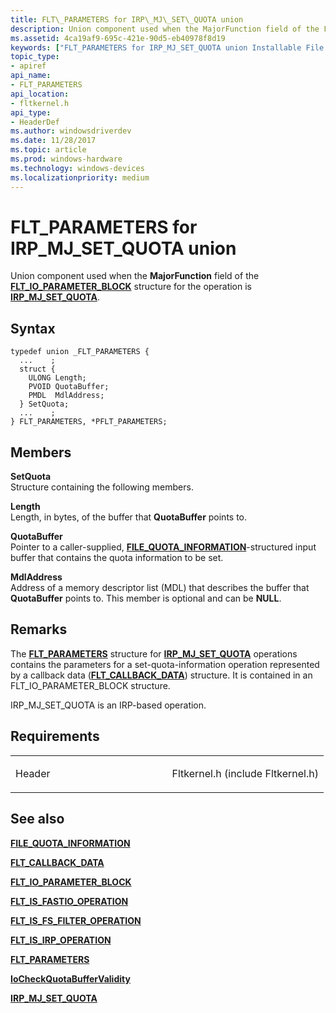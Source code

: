 ```yaml
---
title: FLT\_PARAMETERS for IRP\_MJ\_SET\_QUOTA union
description: Union component used when the MajorFunction field of the FLT\_IO\_PARAMETER\_BLOCK structure for the operation is IRP\_MJ\_SET\_QUOTA.
ms.assetid: 4ca19af9-695c-421e-90d5-eb40978f8d19
keywords: ["FLT_PARAMETERS for IRP_MJ_SET_QUOTA union Installable File System Drivers", "FLT_PARAMETERS union Installable File System Drivers", "PFLT_PARAMETERS union pointer Installable File System Drivers"]
topic_type:
- apiref
api_name:
- FLT_PARAMETERS
api_location:
- fltkernel.h
api_type:
- HeaderDef
ms.author: windowsdriverdev
ms.date: 11/28/2017
ms.topic: article
ms.prod: windows-hardware
ms.technology: windows-devices
ms.localizationpriority: medium
---
```


# FLT\_PARAMETERS for IRP\_MJ\_SET\_QUOTA union


Union component used when the **MajorFunction** field of the [**FLT\_IO\_PARAMETER\_BLOCK**](https://msdn.microsoft.com/library/windows/hardware/ff544638) structure for the operation is [**IRP\_MJ\_SET\_QUOTA**](irp-mj-set-quota.md).

Syntax
------

```ManagedCPlusPlus
typedef union _FLT_PARAMETERS {
  ...    ;
  struct {
    ULONG Length;
    PVOID QuotaBuffer;
    PMDL  MdlAddress;
  } SetQuota;
  ...    ;
} FLT_PARAMETERS, *PFLT_PARAMETERS;
```

Members
-------

**SetQuota**  
Structure containing the following members.

**Length**  
Length, in bytes, of the buffer that **QuotaBuffer** points to.

**QuotaBuffer**  
Pointer to a caller-supplied, [**FILE\_QUOTA\_INFORMATION**](https://msdn.microsoft.com/library/windows/hardware/ff540342)-structured input buffer that contains the quota information to be set.

**MdlAddress**  
Address of a memory descriptor list (MDL) that describes the buffer that **QuotaBuffer** points to. This member is optional and can be **NULL**.

Remarks
-------

The [**FLT\_PARAMETERS**](https://msdn.microsoft.com/library/windows/hardware/ff544673) structure for [**IRP\_MJ\_SET\_QUOTA**](irp-mj-set-quota.md) operations contains the parameters for a set-quota-information operation represented by a callback data ([**FLT\_CALLBACK\_DATA**](https://msdn.microsoft.com/library/windows/hardware/ff544620)) structure. It is contained in an FLT\_IO\_PARAMETER\_BLOCK structure.

IRP\_MJ\_SET\_QUOTA is an IRP-based operation.

Requirements
------------

<table>
<colgroup>
<col width="50%" />
<col width="50%" />
</colgroup>
<tbody>
<tr class="odd">
<td align="left"><p>Header</p></td>
<td align="left">Fltkernel.h (include Fltkernel.h)</td>
</tr>
</tbody>
</table>

## See also


[**FILE\_QUOTA\_INFORMATION**](https://msdn.microsoft.com/library/windows/hardware/ff540342)

[**FLT\_CALLBACK\_DATA**](https://msdn.microsoft.com/library/windows/hardware/ff544620)

[**FLT\_IO\_PARAMETER\_BLOCK**](https://msdn.microsoft.com/library/windows/hardware/ff544638)

[**FLT\_IS\_FASTIO\_OPERATION**](https://msdn.microsoft.com/library/windows/hardware/ff544645)

[**FLT\_IS\_FS\_FILTER\_OPERATION**](https://msdn.microsoft.com/library/windows/hardware/ff544648)

[**FLT\_IS\_IRP\_OPERATION**](https://msdn.microsoft.com/library/windows/hardware/ff544654)

[**FLT\_PARAMETERS**](https://msdn.microsoft.com/library/windows/hardware/ff544673)

[**IoCheckQuotaBufferValidity**](https://msdn.microsoft.com/library/windows/hardware/ff548279)

[**IRP\_MJ\_SET\_QUOTA**](irp-mj-set-quota.md)

 

 







